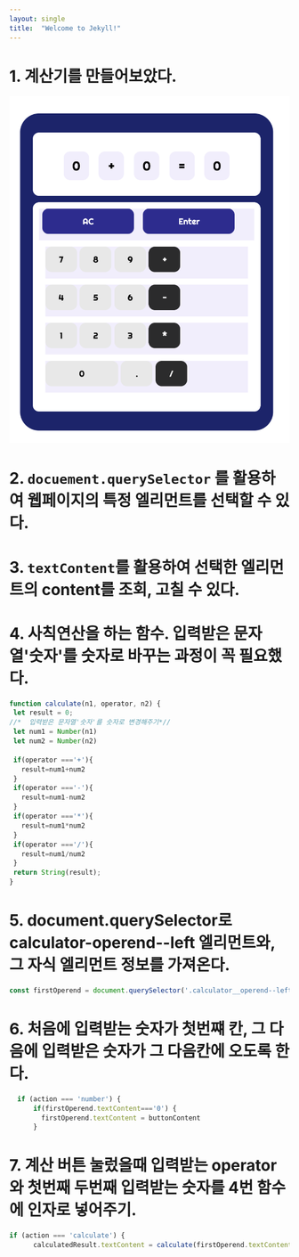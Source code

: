 ```yaml
---
layout: single 
title:  "Welcome to Jekyll!"
---
```



 # 1. 계산기를 만들어보았다.
 
<img src="calculator.png" with ="400px"></img>
 
 # 2. `docuement.querySelector` 를 활용하여 웹페이지의 특정 엘리먼트를 선택할 수 있다.
 # 3. `textContent`를 활용하여 선택한 엘리먼트의 content를 조회, 고칠 수 있다.
 
 # 4. 사칙연산을 하는 함수. 입력받은 문자열'숫자'를 숫자로 바꾸는 과정이 꼭 필요했다.
 
 ```javascript
 function calculate(n1, operator, n2) {
  let result = 0;
//*  입력받은 문자열'숫자'를 숫자로 변경해주기*//
  let num1 = Number(n1)
  let num2 = Number(n2)

  if(operator ==='+'){
    result=num1+num2
  }
  if(operator ==='-'){
    result=num1-num2
  }
  if(operator ==='*'){
    result=num1*num2
  }
  if(operator ==='/'){
    result=num1/num2
  }
  return String(result);
}
```

# 5. document.querySelector로 calculator-operend--left 엘리먼트와, 그 자식 엘리먼트 정보를 가져온다.
```javascript
const firstOperend = document.querySelector('.calculator__operend--left');
```

# 6. 처음에 입력받는 숫자가 첫번쨰 칸, 그 다음에 입력받은 숫자가 그 다음칸에 오도록 한다.
```javascript
  if (action === 'number') {
      if(firstOperend.textContent==='0') {
        firstOperend.textContent = buttonContent
      }
```

# 7. 계산 버튼 눌렀을때 입력받는 operator 와 첫번째 두번째 입력받는 숫자를 4번 함수에 인자로 넣어주기.

```javascript
if (action === 'calculate') {
      calculatedResult.textContent = calculate(firstOperend.textContent, operator.textContent, secondOperend.textContent)
```
      

